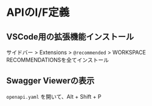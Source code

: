 # APIのI/F定義

## VSCode用の拡張機能インストール
サイドバー > Extensions > `@recommended` > WORKSPACE RECOMMENDATIONSを全てインストール

## Swagger Viewerの表示
`openapi.yaml` を開いて、Alt + Shift + P
